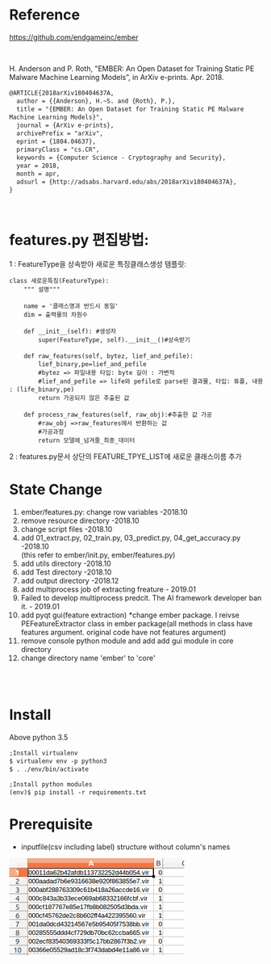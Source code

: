 # Reference
https://github.com/endgameinc/ember  

<br />

H. Anderson and P. Roth, "EMBER: An Open Dataset for Training Static PE Malware Machine Learning Models”, in ArXiv e-prints. Apr. 2018.  

```
@ARTICLE{2018arXiv180404637A,  
  author = {{Anderson}, H.~S. and {Roth}, P.},  
  title = "{EMBER: An Open Dataset for Training Static PE Malware Machine Learning Models}",  
  journal = {ArXiv e-prints},  
  archivePrefix = "arXiv",  
  eprint = {1804.04637},  
  primaryClass = "cs.CR",  
  keywords = {Computer Science - Cryptography and Security},  
  year = 2018,  
  month = apr,  
  adsurl = {http://adsabs.harvard.edu/abs/2018arXiv180404637A},  
}  
```  

<br />

# features.py 편집방법:

1 : FeatureType을 상속받아 새로운 특징클래스생성 
템플릿:

```
class 새로운특징(FeatureType):
    """ 설명"""

    name = '클래스명과 반드시 동일'
    dim = 출력물의 차원수

    def __init__(self): #생성자
        super(FeatureType, self).__init__()#상속받기

    def raw_features(self, bytez, lief_and_pefile):
        lief_binary,pe=lief_and_pefile
        #bytez => 파일내용 타입: byte 길이 : 가변적
        #lief_and_pefile => life와 pefile로 parse된 결과물, 타입: 튜플, 내용 : (life_binary,pe)
        return 가공되지 않은 추출된 값

    def process_raw_features(self, raw_obj):#추출한 값 가공
        #raw_obj =>raw_features에서 반환하는 값
        #가공과정
        return 모델에_넘겨줄_최종_데이터
```

2 : features.py문서 상단의 FEATURE_TPYE_LIST에 새로운 클래스이름 추가

# State Change
1. ember/features.py: change row variables -2018.10  
2. remove resource directory -2018.10  
3. change script files -2018.10  
4. add 01_extract.py, 02_train.py, 03_predict.py, 04_get_accuracy.py  -2018.10   
(this refer to ember/init.py, ember/features.py)
5. add utils directory  -2018.10 
6. add Test directory  -2018.10 
7. add output directory -2018.12   
8. add multiprocess job of extracting freature - 2019.01
9. Failed to develop multiprocess predcit. The AI framework developer ban it. - 2019.01
10. add pyqt gui(feature extraction)
    *change ember package. I reivse PEFeatureExtractor class in ember package(all methods in class have features argument. original code have not features argument)
11. remove console python module and add add gui module in core directory
12. change directory name 'ember' to 'core'

<br />
<br />

# Install
Above python 3.5    
```
;Install virtualenv
$ virtualenv env -p python3
$ . ./env/bin/activate
```
  
```
;Install python modules
(env)$ pip install -r requirements.txt
```

# Prerequisite
* inputfile(csv including label) structure without column's names  

![traindata_label](screenshot/traindata_label.png)

